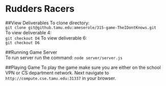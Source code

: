 # Rudders Racers  
##View Deliverables
To clone directory:  
`git clone git@github.tamu.edu:ameserole/315-game-TheIDontKnows.git`  
To view deliverable 4:   
`git checkout D4` 
To view deliverable 6:  
`git checkout D6`  

##Running Game Server  
To run server run the command: 
`node server/server.js`  
  
##Playing Game
To play the game make sure you are either on the school VPN or CS department network. Next navigate to `http://compute.cse.tamu.edu:31337` in your browser.
